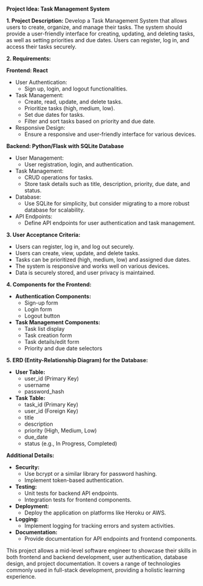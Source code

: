 **Project Idea: Task Management System**

**1. Project Description:**
Develop a Task Management System that allows users to create, organize, and manage their tasks. The system should provide a user-friendly interface for creating, updating, and deleting tasks, as well as setting priorities and due dates. Users can register, log in, and access their tasks securely.

**2. Requirements:**

**Frontend: React**
- User Authentication:
  - Sign up, login, and logout functionalities.
- Task Management:
  - Create, read, update, and delete tasks.
  - Prioritize tasks (high, medium, low).
  - Set due dates for tasks.
  - Filter and sort tasks based on priority and due date.
- Responsive Design:
  - Ensure a responsive and user-friendly interface for various devices.

**Backend: Python/Flask with SQLite Database**
- User Management:
  - User registration, login, and authentication.
- Task Management:
  - CRUD operations for tasks.
  - Store task details such as title, description, priority, due date, and status.
- Database:
  - Use SQLite for simplicity, but consider migrating to a more robust database for scalability.
- API Endpoints:
  - Define API endpoints for user authentication and task management.

**3. User Acceptance Criteria:**
- Users can register, log in, and log out securely.
- Users can create, view, update, and delete tasks.
- Tasks can be prioritized (high, medium, low) and assigned due dates.
- The system is responsive and works well on various devices.
- Data is securely stored, and user privacy is maintained.

**4. Components for the Frontend:**
- **Authentication Components:**
  - Sign-up form
  - Login form
  - Logout button
- **Task Management Components:**
  - Task list display
  - Task creation form
  - Task details/edit form
  - Priority and due date selectors

**5. ERD (Entity-Relationship Diagram) for the Database:**
- **User Table:**
  - user_id (Primary Key)
  - username
  - password_hash
- **Task Table:**
  - task_id (Primary Key)
  - user_id (Foreign Key)
  - title
  - description
  - priority (High, Medium, Low)
  - due_date
  - status (e.g., In Progress, Completed)

**Additional Details:**
- **Security:**
  - Use bcrypt or a similar library for password hashing.
  - Implement token-based authentication.
- **Testing:**
  - Unit tests for backend API endpoints.
  - Integration tests for frontend components.
- **Deployment:**
  - Deploy the application on platforms like Heroku or AWS.
- **Logging:**
  - Implement logging for tracking errors and system activities.
- **Documentation:**
  - Provide documentation for API endpoints and frontend components.

This project allows a mid-level software engineer to showcase their skills in both frontend and backend development, 
user authentication, database design, and project documentation. 
It covers a range of technologies commonly used in full-stack development, providing a holistic learning experience.
